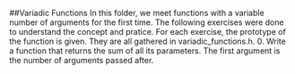 ##Variadic Functions
In this folder, we meet functions with a variable number of arguments for the first time.
The following exercises were done to understand the concept and pratice. For each exercise, the prototype of the function is given. They are all gathered in variadic_functions.h.
0. Write a function that returns the sum of all its parameters. The first argument is the number of arguments passed after.


